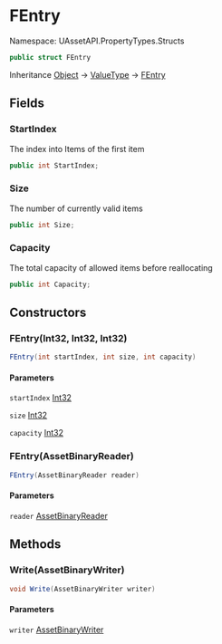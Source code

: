 # FEntry

Namespace: UAssetAPI.PropertyTypes.Structs

```csharp
public struct FEntry
```

Inheritance [Object](https://docs.microsoft.com/en-us/dotnet/api/system.object) → [ValueType](https://docs.microsoft.com/en-us/dotnet/api/system.valuetype) → [FEntry](./uassetapi.propertytypes.structs.fentry.md)

## Fields

### **StartIndex**

The index into Items of the first item

```csharp
public int StartIndex;
```

### **Size**

The number of currently valid items

```csharp
public int Size;
```

### **Capacity**

The total capacity of allowed items before reallocating

```csharp
public int Capacity;
```

## Constructors

### **FEntry(Int32, Int32, Int32)**

```csharp
FEntry(int startIndex, int size, int capacity)
```

#### Parameters

`startIndex` [Int32](https://docs.microsoft.com/en-us/dotnet/api/system.int32)<br>

`size` [Int32](https://docs.microsoft.com/en-us/dotnet/api/system.int32)<br>

`capacity` [Int32](https://docs.microsoft.com/en-us/dotnet/api/system.int32)<br>

### **FEntry(AssetBinaryReader)**

```csharp
FEntry(AssetBinaryReader reader)
```

#### Parameters

`reader` [AssetBinaryReader](./uassetapi.assetbinaryreader.md)<br>

## Methods

### **Write(AssetBinaryWriter)**

```csharp
void Write(AssetBinaryWriter writer)
```

#### Parameters

`writer` [AssetBinaryWriter](./uassetapi.assetbinarywriter.md)<br>
